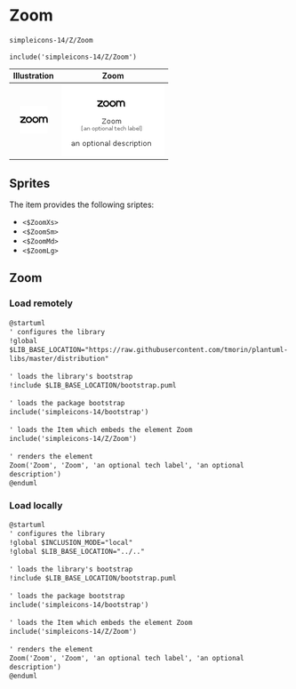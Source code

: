 # Zoom


```text
simpleicons-14/Z/Zoom
```

```text
include('simpleicons-14/Z/Zoom')
```



| Illustration | Zoom |
| :---: | :---: |
| ![illustration for Illustration](../../simpleicons-14/Z/Zoom.png) | ![illustration for Zoom](../../simpleicons-14/Z/Zoom.Local.png) |



## Sprites
The item provides the following sriptes:

- `<$ZoomXs>`
- `<$ZoomSm>`
- `<$ZoomMd>`
- `<$ZoomLg>`





## Zoom

### Load remotely
```plantuml
@startuml
' configures the library
!global $LIB_BASE_LOCATION="https://raw.githubusercontent.com/tmorin/plantuml-libs/master/distribution"

' loads the library's bootstrap
!include $LIB_BASE_LOCATION/bootstrap.puml

' loads the package bootstrap
include('simpleicons-14/bootstrap')

' loads the Item which embeds the element Zoom
include('simpleicons-14/Z/Zoom')

' renders the element
Zoom('Zoom', 'Zoom', 'an optional tech label', 'an optional description')
@enduml
```

### Load locally
```plantuml
@startuml
' configures the library
!global $INCLUSION_MODE="local"
!global $LIB_BASE_LOCATION="../.."

' loads the library's bootstrap
!include $LIB_BASE_LOCATION/bootstrap.puml

' loads the package bootstrap
include('simpleicons-14/bootstrap')

' loads the Item which embeds the element Zoom
include('simpleicons-14/Z/Zoom')

' renders the element
Zoom('Zoom', 'Zoom', 'an optional tech label', 'an optional description')
@enduml
```

